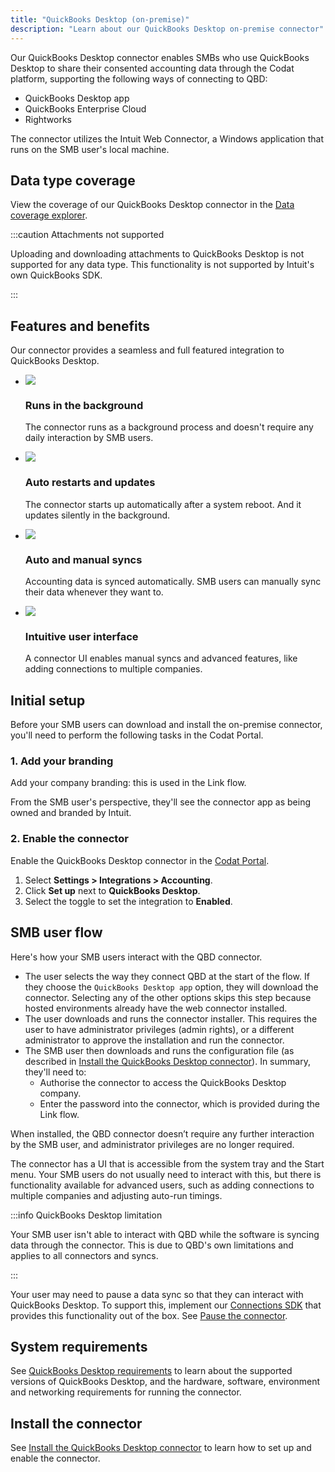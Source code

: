 ```yaml
---
title: "QuickBooks Desktop (on-premise)"
description: "Learn about our QuickBooks Desktop on-premise connector"
---
```


Our QuickBooks Desktop connector enables SMBs who use QuickBooks Desktop to share their consented accounting data through the Codat platform, supporting the following ways of connecting to QBD:

- QuickBooks Desktop app
- QuickBooks Enterprise Cloud
- Rightworks

The connector utilizes the Intuit Web Connector, a Windows application that runs on the SMB user's local machine.

## Data type coverage

View the coverage of our QuickBooks Desktop connector in the [Data coverage explorer](https://knowledge.codat.io/supported-features/accounting?view=tab-by-integration&integrationKey=pqsw).

:::caution Attachments not supported

Uploading and downloading attachments to QuickBooks Desktop is not supported for any data type. This functionality is not supported by Intuit's own QuickBooks SDK.

:::

## Features and benefits

Our connector provides a seamless and full featured integration to QuickBooks Desktop.

<ul className="card-container col-2">
  <li className="card">
    <div className="header">
      <img
        src="/img/wp-icons/copy-feature-bullet.svg"
        className="mini-icon"
      />
      <h3>Runs in the background</h3>
    </div>
    <p>
      The connector runs as a background process and doesn't require any daily
      interaction by SMB users.
    </p>
  </li>
  <li className="card">
    <div className="header">
      <img
        src="/img/wp-icons/copy-feature-bullet.svg"
        className="mini-icon"
      />
      <h3>Auto restarts and updates</h3>
    </div>
    <p>
      The connector starts up automatically after a system reboot. And it
      updates silently in the background.
    </p>
  </li>
  <li className="card">
    <div className="header">
      <img
        src="/img/wp-icons/copy-feature-bullet.svg"
        className="mini-icon"
      />
      <h3>Auto and manual syncs</h3>
    </div>
    <p>
      Accounting data is synced automatically. SMB users can manually sync their
      data whenever they want to.
    </p>
  </li>
  <li className="card">
    <div className="header">
      <img
        src="/img/wp-icons/copy-feature-bullet.svg"
        className="mini-icon"
      />
      <h3>Intuitive user interface</h3>
    </div>
    <p>
      A connector UI enables manual syncs and advanced features, like adding
      connections to multiple companies.
    </p>
  </li>
</ul>

## Initial setup

Before your SMB users can download and install the on-premise connector, you'll need to perform the following tasks in the Codat Portal.

### 1. Add your branding

Add your company branding: this is used in the Link flow.

From the SMB user's perspective, they'll see the connector app as being owned and branded by Intuit.

### 2. Enable the connector

Enable the QuickBooks Desktop connector in the <a className="external" href="https://app.codat.io/" target="_blank">Codat Portal</a>.

1. Select **Settings > Integrations > Accounting**.
2. Click **Set up** next to **QuickBooks Desktop**.
3. Select the toggle to set the integration to **Enabled**.

## SMB user flow

Here's how your SMB users interact with the QBD connector.

- The user selects the way they connect QBD at the start of the flow. If they choose the `QuickBooks Desktop app` option, they will download the connector. Selecting any of the other options skips this step because hosted environments already have the web connector installed.
- The user downloads and runs the connector installer. This requires the user to have administrator privileges (admin rights), or a different administrator to approve the installation and run the connector.
- The SMB user then downloads and runs the configuration file (as described in [Install the QuickBooks Desktop connector](/integrations/accounting/quickbooksdesktop/installing-the-quickbooks-connector)). In summary, they'll need to:
  - Authorise the connector to access the QuickBooks Desktop company.
  - Enter the password into the connector, which is provided during the Link flow.

When installed, the QBD connector doesn’t require any further interaction by the SMB user, and administrator privileges are no longer required.

The connector has a UI that is accessible from the system tray and the Start menu. Your SMB users do not usually need to interact with this, but there is functionality available for advanced users, such as adding connections to multiple companies and adjusting auto-run timings.

:::info QuickBooks Desktop limitation

Your SMB user isn't able to interact with QBD while the software is syncing data through the connector. This is due to QBD's own limitations and applies to all connectors and syncs.

:::

Your user may need to pause a data sync so that they can interact with QuickBooks Desktop. To support this, implement our [Connections SDK](/auth-flow/optimize/connection-management) that provides this functionality out of the box. See [Pause the connector](/integrations/accounting/quickbooksdesktop/installing-the-quickbooks-connector#pause-the-connector).

## System requirements

See [QuickBooks Desktop requirements](/integrations/accounting/quickbooksdesktop/software-and-hardware-requirements) to learn about the supported versions of QuickBooks Desktop, and the hardware, software, environment and networking requirements for running the connector.

## Install the connector

See [Install the QuickBooks Desktop connector](/integrations/accounting/quickbooksdesktop/installing-the-quickbooks-connector) to learn how to set up and enable the connector.

